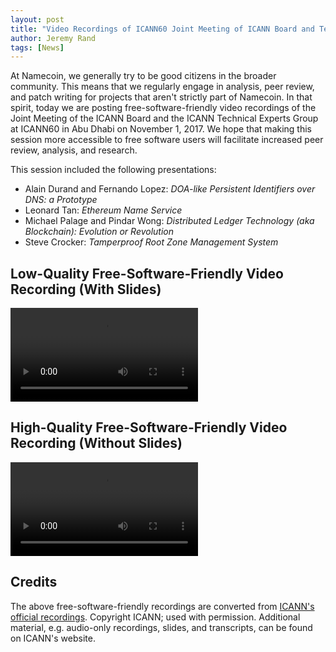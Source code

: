 ```yaml
---
layout: post
title: "Video Recordings of ICANN60 Joint Meeting of ICANN Board and Technical Experts Group"
author: Jeremy Rand
tags: [News]
---
```


At Namecoin, we generally try to be good citizens in the broader community.  This means that we regularly engage in analysis, peer review, and patch writing for projects that aren't strictly part of Namecoin.  In that spirit, today we are posting free-software-friendly video recordings of the Joint Meeting of the ICANN Board and the ICANN Technical Experts Group at ICANN60 in Abu Dhabi on November 1, 2017.  We hope that making this session more accessible to free software users will facilitate increased peer review, analysis, and research.

This session included the following presentations:

* Alain Durand and Fernando Lopez: *DOA-like Persistent Identifiers over DNS: a Prototype*
* Leonard Tan: *Ethereum Name Service*
* Michael Palage and Pindar Wong: *Distributed Ledger Technology (aka Blockchain): Evolution or Revolution*
* Steve Crocker: *Tamperproof Root Zone Management System*

## Low-Quality Free-Software-Friendly Video Recording (With Slides)

<video controls>
<source src="https://www.namecoin.org/files/videos/icann-60/ICANN-60-Joint-Meeting-ICANN-Board-and-Technical-Experts-Group-LQ-Video-with-Slides.webm#t=62" type="video/webm">
Video with slides.
</video>

## High-Quality Free-Software-Friendly Video Recording (Without Slides)

<video controls>
<source src="https://www.namecoin.org/files/videos/icann-60/ICANN-60-Joint-Meeting-ICANN-Board-and-Technical-Experts-Group-HQ-Video-Only.webm#t=624" type="video/webm">
Video without slides.
</video>

## Credits

The above free-software-friendly recordings are converted from [ICANN's official recordings](https://icann60abudhabi2017.sched.com/event/CbHh/joint-meeting-icann-board-technical-experts-group-teg).  Copyright ICANN; used with permission.  Additional material, e.g. audio-only recordings, slides, and transcripts, can be found on ICANN's website.
